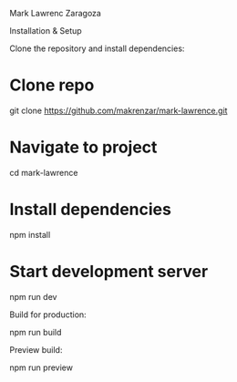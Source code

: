 Mark Lawrenc Zaragoza

Installation & Setup

Clone the repository and install dependencies:

# Clone repo
git clone https://github.com/makrenzar/mark-lawrence.git

# Navigate to project
cd mark-lawrence

# Install dependencies
npm install

# Start development server
npm run dev


Build for production:

npm run build


Preview build:

npm run preview